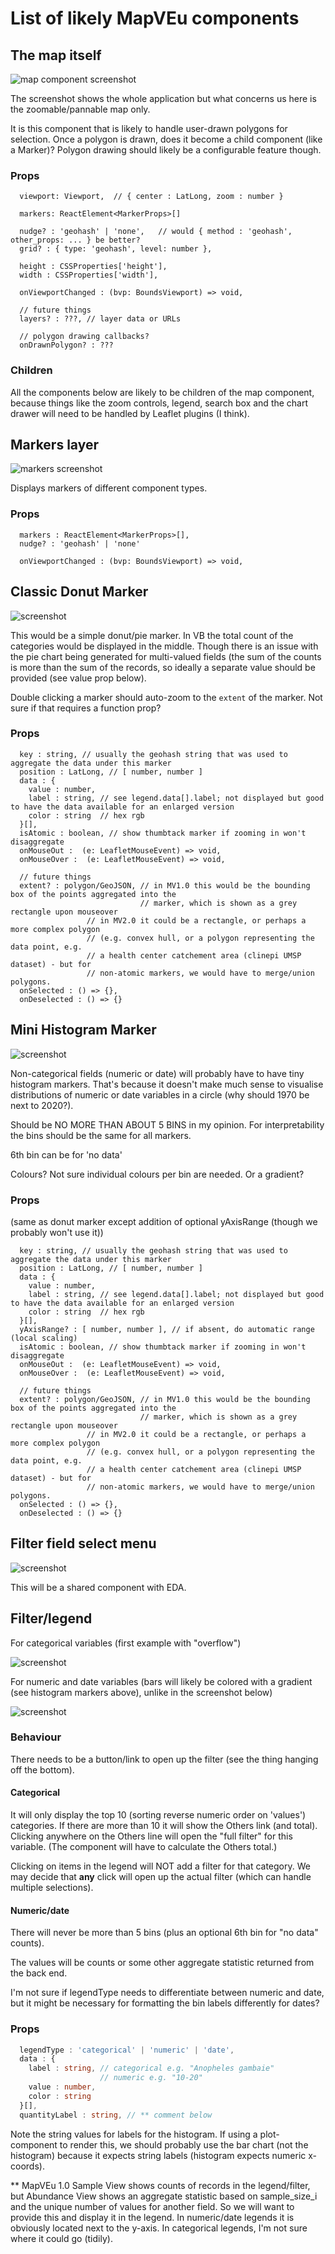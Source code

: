 # List of likely MapVEu components

## The map itself

![map component screenshot](images/map-component.png)

The screenshot shows the whole application but what concerns us here is the zoomable/pannable map only.

It is this component that is likely to handle user-drawn polygons for
selection.  Once a polygon is drawn, does it become a child component
(like a Marker)?  Polygon drawing should likely be a configurable feature though.

### Props

```
  viewport: Viewport,  // { center : LatLong, zoom : number }

  markers: ReactElement<MarkerProps>[]

  nudge? : 'geohash' | 'none',   // would { method : 'geohash', other_props: ... } be better?
  grid? : { type: 'geohash', level: number },

  height : CSSProperties['height'],
  width : CSSProperties['width'],

  onViewportChanged : (bvp: BoundsViewport) => void,

  // future things
  layers? : ???, // layer data or URLs

  // polygon drawing callbacks?
  onDrawnPolygon? : ???

```

### Children

All the components below are likely to be children of the map
component, because things like the zoom controls, legend, search box
and the chart drawer will need to be handled by Leaflet plugins (I think).


## Markers layer

![markers screenshot](images/markers.png)

Displays markers of different component types.

### Props

```
  markers : ReactElement<MarkerProps>[],
  nudge? : 'geohash' | 'none'

  onViewportChanged : (bvp: BoundsViewport) => void,
```


## Classic Donut Marker

![screenshot](images/classic-donut-marker.png)

This would be a simple donut/pie marker.  In VB the total count of the
categories would be displayed in the middle.  Though there is an issue
with the pie chart being generated for multi-valued fields (the sum of
the counts is more than the sum of the records, so ideally a separate
value should be provided (see value prop below).

Double clicking a marker should auto-zoom to the `extent` of the marker.
Not sure if that requires a function prop?

### Props

```
  key : string, // usually the geohash string that was used to aggregate the data under this marker
  position : LatLong, // [ number, number ]
  data : {
    value : number,
    label : string, // see legend.data[].label; not displayed but good to have the data available for an enlarged version
    color : string  // hex rgb
  }[],
  isAtomic : boolean, // show thumbtack marker if zooming in won't disaggregate
  onMouseOut :  (e: LeafletMouseEvent) => void,
  onMouseOver :  (e: LeafletMouseEvent) => void,

  // future things
  extent? : polygon/GeoJSON, // in MV1.0 this would be the bounding box of the points aggregated into the
                             // marker, which is shown as a grey rectangle upon mouseover
			     // in MV2.0 it could be a rectangle, or perhaps a more complex polygon
			     // (e.g. convex hull, or a polygon representing the data point, e.g.
			     // a health center catchement area (clinepi UMSP dataset) - but for
			     // non-atomic markers, we would have to merge/union polygons.
  onSelected : () => {},
  onDeselected : () => {}
```


## Mini Histogram Marker

![screenshot](images/histogram-marker.png)

Non-categorical fields (numeric or date) will probably have to have
tiny histogram markers.  That's because it doesn't make much sense to
visualise distributions of numeric or date variables in a circle (why
should 1970 be next to 2020?).

Should be NO MORE THAN ABOUT 5 BINS in my opinion.  For interpretability
the bins should be the same for all markers.

6th bin can be for 'no data'

Colours? Not sure individual colours per bin are needed.  Or a gradient?

### Props

(same as donut marker except addition of optional yAxisRange (though we probably won't use it))

```
  key : string, // usually the geohash string that was used to aggregate the data under this marker
  position : LatLong, // [ number, number ]
  data : {
    value : number,
    label : string, // see legend.data[].label; not displayed but good to have the data available for an enlarged version
    color : string  // hex rgb
  }[],
  yAxisRange? : [ number, number ], // if absent, do automatic range (local scaling)
  isAtomic : boolean, // show thumbtack marker if zooming in won't disaggregate
  onMouseOut :  (e: LeafletMouseEvent) => void,
  onMouseOver :  (e: LeafletMouseEvent) => void,

  // future things
  extent? : polygon/GeoJSON, // in MV1.0 this would be the bounding box of the points aggregated into the
                             // marker, which is shown as a grey rectangle upon mouseover
			     // in MV2.0 it could be a rectangle, or perhaps a more complex polygon
			     // (e.g. convex hull, or a polygon representing the data point, e.g.
			     // a health center catchement area (clinepi UMSP dataset) - but for
			     // non-atomic markers, we would have to merge/union polygons.
  onSelected : () => {},
  onDeselected : () => {}
```


## Filter field select menu

![screenshot](images/filter-field-select.png)

This will be a shared component with EDA.


## Filter/legend

For categorical variables (first example with "overflow")

![screenshot](images/filter-legend.png)

For numeric and date variables (bars will likely be colored with a gradient (see histogram markers above), unlike in the screenshot below)

![screenshot](images/filter-legend-numeric.png)

### Behaviour

There needs to be a button/link to open up the filter (see the thing
hanging off the bottom).

#### Categorical

It will only display the top 10 (sorting reverse numeric order on
'values') categories. If there are more than 10 it will show the
Others link (and total).  Clicking anywhere on the Others line will
open the "full filter" for this variable.  (The component will have to calculate the Others total.)

Clicking on items in the legend will NOT add a filter for that category.
We may decide that **any** click will open up the actual filter (which
can handle multiple selections).

#### Numeric/date

There will never be more than 5 bins (plus an optional 6th bin for "no data" counts).

The values will be counts or some other aggregate statistic returned from the back end.

I'm not sure if legendType needs to differentiate between numeric and date, but it might
be necessary for formatting the bin labels differently for dates?

### Props

```typescript
  legendType : 'categorical' | 'numeric' | 'date',
  data : {
    label : string, // categorical e.g. "Anopheles gambaie"
                    // numeric e.g. "10-20"
    value : number,
    color : string
  }[],
  quantityLabel : string, // ** comment below

```

Note the string values for labels for the histogram. If using a
plot-component to render this, we should probably use the bar chart (not the
histogram) because it expects string labels (histogram expects numeric
x-coords).


** MapVEu 1.0 Sample View shows counts of records in the
   legend/filter, but Abundance View shows an aggregate statistic
   based on sample_size_i and the unique number of values for another
   field.  So we will want to provide this and display it in the
   legend. In numeric/date legends it is obviously located next to the
   y-axis.  In categorical legends, I'm not sure where it could go (tidily).
   

